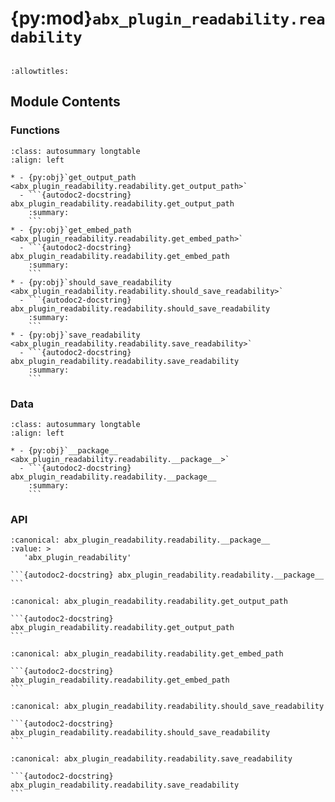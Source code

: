 # {py:mod}`abx_plugin_readability.readability`

```{py:module} abx_plugin_readability.readability
```

```{autodoc2-docstring} abx_plugin_readability.readability
:allowtitles:
```

## Module Contents

### Functions

````{list-table}
:class: autosummary longtable
:align: left

* - {py:obj}`get_output_path <abx_plugin_readability.readability.get_output_path>`
  - ```{autodoc2-docstring} abx_plugin_readability.readability.get_output_path
    :summary:
    ```
* - {py:obj}`get_embed_path <abx_plugin_readability.readability.get_embed_path>`
  - ```{autodoc2-docstring} abx_plugin_readability.readability.get_embed_path
    :summary:
    ```
* - {py:obj}`should_save_readability <abx_plugin_readability.readability.should_save_readability>`
  - ```{autodoc2-docstring} abx_plugin_readability.readability.should_save_readability
    :summary:
    ```
* - {py:obj}`save_readability <abx_plugin_readability.readability.save_readability>`
  - ```{autodoc2-docstring} abx_plugin_readability.readability.save_readability
    :summary:
    ```
````

### Data

````{list-table}
:class: autosummary longtable
:align: left

* - {py:obj}`__package__ <abx_plugin_readability.readability.__package__>`
  - ```{autodoc2-docstring} abx_plugin_readability.readability.__package__
    :summary:
    ```
````

### API

````{py:data} __package__
:canonical: abx_plugin_readability.readability.__package__
:value: >
   'abx_plugin_readability'

```{autodoc2-docstring} abx_plugin_readability.readability.__package__
```

````

````{py:function} get_output_path()
:canonical: abx_plugin_readability.readability.get_output_path

```{autodoc2-docstring} abx_plugin_readability.readability.get_output_path
```
````

````{py:function} get_embed_path(archiveresult=None)
:canonical: abx_plugin_readability.readability.get_embed_path

```{autodoc2-docstring} abx_plugin_readability.readability.get_embed_path
```
````

````{py:function} should_save_readability(link: archivebox.index.schema.Link, out_dir: typing.Optional[str] = None, overwrite: typing.Optional[bool] = False) -> bool
:canonical: abx_plugin_readability.readability.should_save_readability

```{autodoc2-docstring} abx_plugin_readability.readability.should_save_readability
```
````

````{py:function} save_readability(link: archivebox.index.schema.Link, out_dir: typing.Optional[str] = None, timeout: int = 0) -> archivebox.index.schema.ArchiveResult
:canonical: abx_plugin_readability.readability.save_readability

```{autodoc2-docstring} abx_plugin_readability.readability.save_readability
```
````
